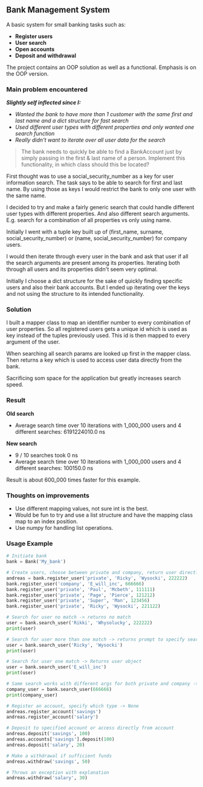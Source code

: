 ## Bank Management System

A basic system for small banking tasks such as:
* **Register users**
* **User search**
* **Open accounts**
* **Deposit and withdrawal**

The project contains an OOP solution as well as a functional. Emphasis is on the OOP version.

### Main problem encountered

***Slightly self inflected since I:***
* *Wanted the bank to have more than 1 customer with the same first and last name and a dict structure for fast search*
* *Used different user types with different properties and only wanted one search function*
* *Really didn't want to iterate over all user data for the search*

>The bank needs to quickly be able to find a BankAccount just by simply passing in the first & last name of a person.
>Implement this functionality, in which class should this be located?

First thought was to use a social_security_number as a key for user information search.
The task says to be able to search for first and last name. By using those as keys
I would restrict the bank to only one user with the same name.

I decided to try and make a fairly generic search that could handle different user types with different properties.
And also different search arguments. E.g. search for a combination of all properties vs only using name. 

Initially I went with a tuple key built up of (first_name, surname, social_security_number) or (name, social_security_number) for company users.

I would then iterate through every user in the bank and ask that user if all the search arguments are present among its properties.
Iterating both through all users and its properties didn't seem very optimal.

Initially I choose a dict structure for the sake of quickly finding specific users and also their bank accounts.
But I ended up iterating over the keys and not using the structure to its intended functionality.

### Solution

I built a mapper class to map an identifier number to every combination of user properties.
So all registered users gets a unique id which is used as key instead of the tuples previously used. 
This id is then mapped to every argument of the user.

When searching all search params are looked up first in the mapper class. Then returns a key which is used to
access user data directly from the bank.

Sacrificing som space for the application but greatly increases search speed.

### Result

**Old search**

* Average search time over 10 iterations with 1_000_000 users and 4 different searches: 6191224010.0 ns

**New search**
* 9 / 10 searches took 0 ns
* Average search time over 10 iterations with 1_000_000 users and 4 different searches: 100150.0 ns

Result is about 600_000 times faster for this example.

### Thoughts on improvements

* Use different mapping values, not sure int is the best.
* Would be fun to try and use a list structure and have the mapping class map to an index position.
* Use numpy for handling list operations.

### Usage Example

````python
# Initiate bank
bank = Bank('My_bank')

# Create users, choose between private and company, return user directly if needed
andreas = bank.register_user('private', 'Ricky', 'Wysocki', 222222)
bank.register_user('company', 'E_will_inc', 666666)
bank.register_user('private', 'Paul', 'Mcbeth', 111111)
bank.register_user('private', 'Page', 'Pierce', 121212)
bank.register_user('private', 'Super', 'Man', 123456)
bank.register_user('private', 'Ricky', 'Wysocki', 221122)

# Search for user no match -> returns no match
user = bank.search_user('Rikki', 'Whysolucky', 222222)
print(user)

# Search for user more than one match -> returns prompt to specify search and details about results
user = bank.search_user('Ricky', 'Wysocki')
print(user)

# Search for user one match -> Returns user object
user = bank.search_user('E_will_inc')
print(user)

# Same search works with different args for both private and company -> return user
company_user = bank.search_user(666666)
print(company_user)

# Register an account, specify which type -> None
andreas.register_account('savings')
andreas.register_account('salary')

# Deposit to specified account or access directly from account
andreas.deposit('savings', 100)
andreas.accounts['savings'].deposit(100)
andreas.deposit('salary', 20)

# Make a withdrawal if sufficient funds
andreas.withdraw('savings', 50)

# Throws an exception with explanation
andreas.withdraw('salary', 30)
````
